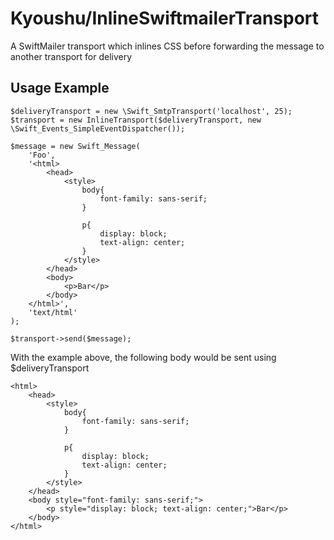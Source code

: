 # Kyoushu/InlineSwiftmailerTransport

A SwiftMailer transport which inlines CSS before forwarding the message to another transport for delivery

## Usage Example

    $deliveryTransport = new \Swift_SmtpTransport('localhost', 25);
    $transport = new InlineTransport($deliveryTransport, new \Swift_Events_SimpleEventDispatcher());
    
    $message = new Swift_Message(
        'Foo',
        '<html>
            <head>
                <style>
                    body{
                        font-family: sans-serif;
                    }
                    
                    p{
                        display: block;
                        text-align: center;
                    }
                </style>
            </head>
            <body>
                <p>Bar</p>
            </body>
        </html>',
        'text/html'
    );
    
    $transport->send($message);
    
With the example above, the following body would be sent using $deliveryTransport

    <html>
        <head>
            <style>
                body{
                    font-family: sans-serif;
                }
                
                p{
                    display: block;
                    text-align: center;
                }
            </style>
        </head>
        <body style="font-family: sans-serif;">
            <p style="display: block; text-align: center;">Bar</p>
        </body>
    </html>